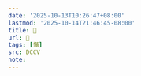 ```yaml
---
date: '2025-10-13T10:26:47+08:00'
lastmod: '2025-10-14T21:46:45-08:00'
title: 􂱋
url: 􂱋
tags: [慲]
src: DCCV
note:
---
```

